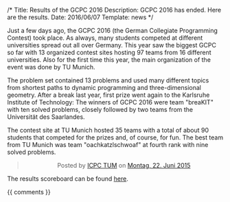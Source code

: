 /*
Title: Results of the GCPC 2016
Description: GCPC 2016 has ended. Here are the results.
Date: 2016/06/07
Template: news
*/

Just a few days ago, the GCPC 2016 (the German Collegiate Programming Contest) took place.
As always, many students competed at different universities spread out all over Germany.
This year saw the biggest GCPC so far with 13 organized contest sites hosting 97 teams from 16 different universities.
Also for the first time this year, the main organization of the event was done by TU Munich.

The problem set contained 13 problems and used many different topics from shortest paths to dynamic programming and three-dimensional geometry.
After a break last year, first prize went again to the Karlsruhe Institute of Technology:
The winners of GCPC 2016 were team "breaKIT" with ten solved problems, closely followed by two teams from the Universität des Saarlandes.

The contest site at TU Munich hosted 35 teams with a total of about 90 students that competed for the prizes and, of course, for fun. The best team from TU Munich was team "oachkatzlschwoaf" at fourth rank with nine solved problems. 

<div style="text-align: center;">
<div class="fb-post" data-href="https://www.facebook.com/media/set/?set=a.800740703394744.1073741833.138869482915206&amp;type=3" data-width="1000"><div class="fb-xfbml-parse-ignore"><blockquote cite="https://www.facebook.com/media/set/?set=a.800740703394744.1073741833.138869482915206&amp;type=3">Posted by <a href="https://www.facebook.com/IcpcTum/">ICPC TUM</a> on&nbsp;<a href="https://www.facebook.com/media/set/?set=a.800740703394744.1073741833.138869482915206&amp;type=3">Montag, 22. Juni 2015</a></blockquote></div></div>
</div>

The results scoreboard can be found [here](content/history/2016/gcpc).

{{ comments }}